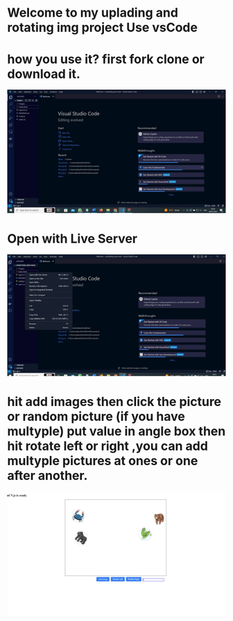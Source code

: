 # Welcome to my uplading and rotating img project Use vsCode

# how you use it? first fork clone or download it.


![Alt text](https://github.com/dimastar2310/something_new/blob/main/images/vs_code1.jpg)
# Open with Live Server
![Alt text](https://github.com/dimastar2310/something_new/blob/main/images/open_liveServer.jpg)
# hit add images then click the picture or random picture  (if you have multyple)  put value in angle box then hit rotate left or right ,you can add multyple pictures at ones or one after another.
![Alt text](https://github.com/dimastar2310/something_new/blob/main/images/add_image.jpg)


